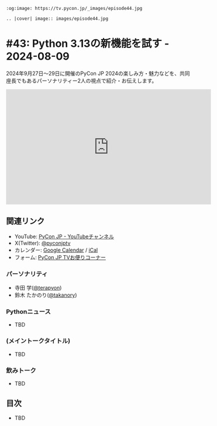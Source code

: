 ```{eval-rst}
:og:image: https://tv.pycon.jp/_images/episode44.jpg

.. |cover| image:: images/episode44.jpg
```

# #43: Python 3.13の新機能を試す - 2024-08-09

2024年9月27日〜29日に開催のPyCon JP 2024の楽しみ方・魅力などを、共同座長でもあるパーソナリティー2人の視点で紹介・お伝えします。

<iframe width="560" height="315" src="https://www.youtube.com/embed/oInTxYmSh-8?si=3-yhfBjyqpcd6wuT" title="YouTube video player" frameborder="0" allow="accelerometer; autoplay; clipboard-write; encrypted-media; gyroscope; picture-in-picture; web-share" referrerpolicy="strict-origin-when-cross-origin" allowfullscreen></iframe>

## 関連リンク

* YouTube: [PyCon JP - YouTubeチャンネル](https://www.youtube.com/user/PyConJP)
* X(Twitter): [@pyconjptv](https://twitter.com/pyconjptv)
* カレンダー: [Google Calendar](https://calendar.google.com/calendar/embed?src=tv%40pycon.jp&ctz=Asia%2FTokyo&mode=AGENDA) / [iCal](https://calendar.google.com/calendar/ical/tv%40pycon.jp/public/basic.ics)
* フォーム: [PyCon JP TVお便りコーナー](https://docs.google.com/forms/d/e/1FAIpQLSfvL4cKteAaG_czTXjofR83owyjXekG9GNDGC6-jRZCb_2HRw/viewform)

### パーソナリティ

* 寺田 学([@terapyon](https://twitter.com))
* 鈴木 たかのり([@takanory](https://twitter.com/takanory))

### Pythonニュース

* TBD

### (メイントークタイトル)

* TBD

### 飲みトーク

* TBD

## 目次

* TBD
